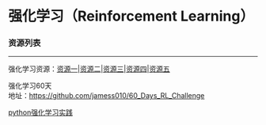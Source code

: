 # 强化学习（Reinforcement Learning）
### 资源列表
---

强化学习资源：[资源一](https://github.com/aikorea/awesome-rl)|[资源二](https://github.com/endymecy/awesome-deeplearning-resources)|[资源三](https://github.com/wwxFromTju/awesome-reinforcement-learning-zh)|[资源四](https://github.com/jgvictores/awesome-deep-reinforcement-learning)|[资源五](https://github.com/eleurent/phd-bibliography)

强化学习60天 </br>
地址：https://github.com/jamess010/60_Days_RL_Challenge

[python强化学习实践](https://pan.baidu.com/s/1LtAL9Oy0bQioM__5qCyEeQ)
